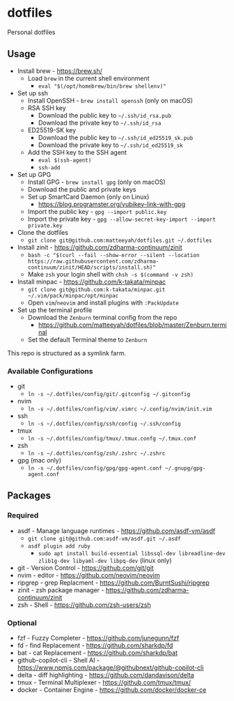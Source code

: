 # dotfiles

Personal dotfiles

## Usage

- Install brew - https://brew.sh/
  - Load `brew` in the current shell environment
    - `eval "$(/opt/homebrew/bin/brew shellenv)"`
- Set up ssh
  - Install OpenSSH - `brew install openssh` (only on macOS)
  - RSA SSH key
    - Download the public key to `~/.ssh/id_rsa.pub`
    - Download the private key to `~/.ssh/id_rsa`
  - ED25519-SK key
    - Download the public key to `~/.ssh/id_ed25519_sk.pub`
    - Download the private key to `~/.ssh/id_ed25519_sk`
  - Add the SSH key to the SSH agent
    - `eval $(ssh-agent)`
    - `ssh-add`
- Set up GPG
  - Install GPG - `brew install gpg` (only on macOS)
  - Download the public and private keys
  - Set up SmartCard Daemon (only on Linux)
    - https://blog.programster.org/yubikey-link-with-gpg
  - Import the public key - `gpg --import public.key`
  - Import the private key - `gpg --allow-secret-key-import --import private.key`
- Clone the dotfiles
  - `git clone git@github.com:matteeyah/dotfiles.git ~/.dotfiles`
- Install zinit - https://github.com/zdharma-continuum/zinit
  - `bash -c "$(curl --fail --show-error --silent --location https://raw.githubusercontent.com/zdharma-continuum/zinit/HEAD/scripts/install.sh)"`
  - Make `zsh` your login shell with `chsh -s $(command -v zsh)`
- Install minpac - https://github.com/k-takata/minpac
  - `git clone git@github.com:k-takata/minpac.git ~/.vim/pack/minpac/opt/minpac`
  - Open `vim`/`neovim` and install plugins with `:PackUpdate`
- Set up the terminal profile
  - Download the `Zenburn` terminal config from the repo
    - https://github.com/matteeyah/dotfiles/blob/master/Zenburn.terminal
  - Set the default Terminal theme to `Zenburn`

This repo is structured as a symlink farm.

### Available Configurations

* git
  - `ln -s ~/.dotfiles/config/git/.gitconfig ~/.gitconfig`
* nvim
  - `ln -s ~/.dotfiles/config/vim/.vimrc ~/.config/nvim/init.vim`
* ssh
  - `ln -s ~/.dotfiles/config/ssh/config ~/.ssh/config`
* tmux
  - `ln -s ~/.dotfiles/config/tmux/.tmux.confg ~/.tmux.conf`
* zsh
  - `ln -s ~/.dotfiles/config/zsh/.zshrc ~/.zshrc`
* gpg (mac only)
  - `ln -s ~/.dotfiles/config/gpg/gpg-agent.conf ~/.gnupg/gpg-agent.conf`

## Packages

### Required

* asdf - Manage language runtimes - https://github.com/asdf-vm/asdf
  - `git clone git@github.com:asdf-vm/asdf.git ~/.asdf`
  - `asdf plugin add ruby`
      - `sudo apt install build-essential libssql-dev libreadline-dev zlib1g-dev libyaml-dev libpq-dev` (linux only)
* git - Version Control - https://github.com/git/git
* nvim - editor - https://github.com/neovim/neovim
* ripgrep - grep Replacment - https://github.com/BurntSushi/ripgrep
* zinit - zsh package manager - https://github.com/zdharma-continuum/zinit
* zsh - Shell - https://github.com/zsh-users/zsh

### Optional

* fzf - Fuzzy Completer - https://github.com/junegunn/fzf
* fd - find Replacement - https://github.com/sharkdp/fd
* bat - cat Replacement - https://github.com/sharkdp/bat
* github-copilot-cli - Shell AI - https://www.npmjs.com/package/@githubnext/github-copilot-cli
* delta - diff highlighting - https://github.com/dandavison/delta
* tmux - Terminal Multiplexer - https://github.com/tmux/tmux/
* docker - Container Engine - https://github.com/docker/docker-ce

